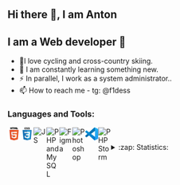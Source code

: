 ## Hi there 👋, I am Anton

## I am a Web developer 👀
- 🎉I love cycling and cross-country skiing.
- 🥅 I am constantly learning something new.
- ⚡ In parallel, I work as a system administrator..
- 📫 How to reach me - tg: @f1dess

### Languages and Tools:

<img align="left" alt="HTML5" width="26px" src="https://raw.githubusercontent.com/github/explore/80688e429a7d4ef2fca1e82350fe8e3517d3494d/topics/html/html.png"/>
<img align="left" alt="CSS3" width="26px" src="https://raw.githubusercontent.com/github/explore/80688e429a7d4ef2fca1e82350fe8e3517d3494d/topics/css/css.png"/>
<img align="left" alt="JS" width="26px" src="https://static.tildacdn.com/tild6566-3665-4635-b762-326239616638/390-3903154_computer.png"/>
<img align="left" alt="PHP and MySQL" width="26px" src="https://i.pinimg.com/originals/1a/57/a0/1a57a019bb9929b0303c17775ca74e92.png"/>
<img align="left" alt="Figma" width="26px" src="https://uploads-ssl.webflow.com/5e3c7a535a0b8ce5f3926ef8/5f0899e05c693d79cdf66e91_figma.png"/>
<img align="left" alt="Photoshop" width="26px" src="https://i.pinimg.com/originals/6c/28/82/6c2882378809013a05befc2da4188e70.png"/>
<img align="left" alt="Visual Studio Code" width="26px" src="https://raw.githubusercontent.com/github/explore/80688e429a7d4ef2fca1e82350fe8e3517d3494d/topics/visual-studio-code/visual-studio-code.png"/>
<img align="left" alt="PHP Storm" width="26px" src="https://upload.wikimedia.org/wikipedia/commons/thumb/c/c9/PhpStorm_Icon.svg/1200px-PhpStorm_Icon.svg.png"/>



&nbsp;

<details>
  <summary>:zap: Statistics:</summary>
  <img align="left" alt="codeSTACKr's GitHub Stats" src="https://github-readme-stats.vercel.app/api/top-langs/?username=f1des&langs_count=8&layout=compact" />
  <img align="left" alt="codeSTACKr's GitHub Stats" src="https://github-readme-stats.vercel.app/api?username=f1des&show_icons=true" />
</details>

<!---
f1des/f1des is a ✨ special ✨ repository because its `README.md` (this file) appears on your GitHub profile.
You can click the Preview link to take a look at your changes.
--->
